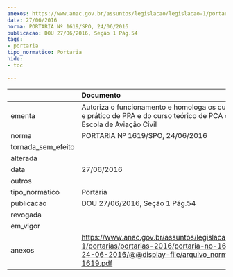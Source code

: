 ```yaml
---
anexos: https://www.anac.gov.br/assuntos/legislacao/legislacao-1/portarias/portarias-2016/portaria-no-1619-spo-24-06-2016/@@display-file/arquivo_norma/PA2016-1619.pdf
data: 27/06/2016
norma: PORTARIA Nº 1619/SPO, 24/06/2016
publicacao: DOU 27/06/2016, Seção 1 Pág.54
tags:
- portaria
tipo_normatico: Portaria
hide: 
- toc 
 
---
```


|                    | Documento                                                                                                                                                      |
|:-------------------|:---------------------------------------------------------------------------------------------------------------------------------------------------------------|
| ementa             | Autoriza o funcionamento e homologa os cursos teórico e prático de PPA e do curso teórico de PCA da Biruta Escola de Aviação Civil                             |
| norma              | PORTARIA Nº 1619/SPO, 24/06/2016                                                                                                                               |
| tornada_sem_efeito |                                                                                                                                                                |
| alterada           |                                                                                                                                                                |
| data               | 27/06/2016                                                                                                                                                     |
| outros             |                                                                                                                                                                |
| tipo_normatico     | Portaria                                                                                                                                                       |
| publicacao         | DOU 27/06/2016, Seção 1 Pág.54                                                                                                                                 |
| revogada           |                                                                                                                                                                |
| em_vigor           |                                                                                                                                                                |
| anexos             | https://www.anac.gov.br/assuntos/legislacao/legislacao-1/portarias/portarias-2016/portaria-no-1619-spo-24-06-2016/@@display-file/arquivo_norma/PA2016-1619.pdf |